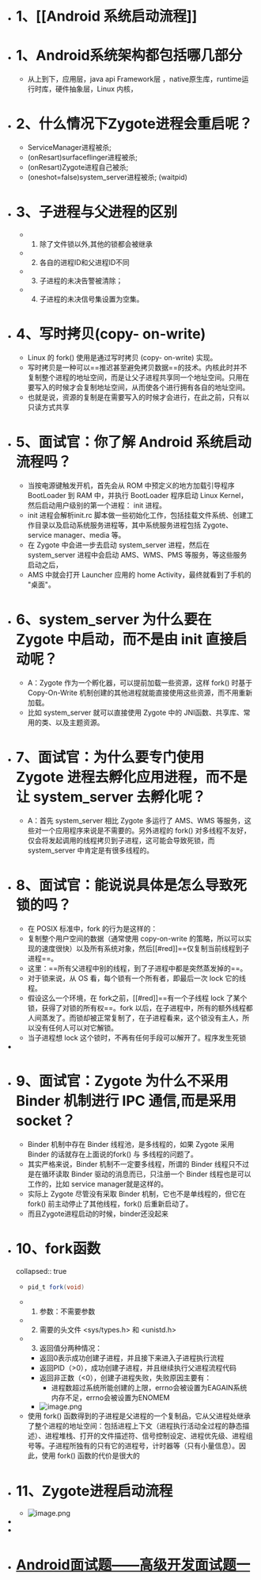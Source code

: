 - # 1、[[Android 系统启动流程]]
- # 1、Android系统架构都包括哪几部分
	- 从上到下，应用层，java api Framework层 ，native原生库，runtime运行时库，硬件抽象层，Linux 内核，
- # 2、什么情况下Zygote进程会重启呢？
	- ServiceManager进程被杀;
	- (onResart)surfaceflinger进程被杀;
	- (onResart)Zygote进程自己被杀;
	- (oneshot=false)system_server进程被杀; (waitpid)
- # 3、子进程与父进程的区别
	- 1. 除了文件锁以外,其他的锁都会被继承
	- 2. 各自的进程ID和父进程ID不同
	- 3. 子进程的未决告警被清除；
	- 4. 子进程的未决信号集设置为空集。
- # 4、写时拷贝(copy- on-write)
	- Linux 的 fork() 使用是通过写时拷贝 (copy- on-write) 实现。
	- 写时拷贝是一种可以==推迟甚至避免拷贝数据==的技术。内核此时并不复制整个进程的地址空间，而是让父子进程共享同一个地址空间。只用在要写入的时候才会复制地址空间，从而使各个进行拥有各自的地址空间。
	- 也就是说，资源的复制是在需要写入的时候才会进行，在此之前，只有以只读方式共享
- # 5、面试官：你了解 Android 系统启动流程吗？
	- 当按电源键触发开机，首先会从 ROM 中预定义的地方加载引导程序 BootLoader 到 RAM 中，并执行 BootLoader 程序启动 Linux Kernel， 然后启动用户级别的第一个进程： init 进程。
	- init 进程会解析init.rc 脚本做一些初始化工作，包括挂载文件系统、创建工作目录以及启动系统服务进程等，其中系统服务进程包括 Zygote、service manager、media 等。
	- 在 Zygote 中会进一步去启动 system_server 进程，然后在 system_server 进程中会启动 AMS、WMS、PMS 等服务，等这些服务启动之后，
	- AMS 中就会打开 Launcher 应用的 home Activity，最终就看到了手机的 "桌面"。
- # 6、system_server 为什么要在 Zygote 中启动，而不是由 init 直接启动呢？
	- A：Zygote 作为一个孵化器，可以提前加载一些资源，这样 fork() 时基于 Copy-On-Write 机制创建的其他进程就能直接使用这些资源，而不用重新加载。
	- 比如 system_server 就可以直接使用 Zygote 中的 JNI函数、共享库、常用的类、以及主题资源。
- # 7、面试官：为什么要专门使用 Zygote 进程去孵化应用进程，而不是让 system_server 去孵化呢？
	- A：首先 system_server 相比 Zygote 多运行了 AMS、WMS 等服务，这些对一个应用程序来说是不需要的。另外进程的 fork() 对多线程不友好，仅会将发起调用的线程拷贝到子进程，这可能会导致死锁，而system_server 中肯定是有很多线程的。
- # 8、面试官：能说说具体是怎么导致死锁的吗？
	- 在 POSIX 标准中，fork 的行为是这样的：
	- 复制整个用户空间的数据（通常使用 copy-on-write 的策略，所以可以实现的速度很快）以及所有系统对象，然后[[#red]]==仅复制当前线程到子进程==。
	- 这里：==所有父进程中别的线程，到了子进程中都是突然蒸发掉的==。
	- 对于锁来说，从 OS 看，每个锁有一个所有者，即最后一次 lock 它的线程。
	- 假设这么一个环境，在 fork之前，[[#red]]==有一个子线程 lock 了某个锁，获得了对锁的所有权==。fork 以后，在子进程中，所有的额外线程都人间蒸发了。而锁却被正常复制了，在子进程看来，这个锁没有主人，所以没有任何人可以对它解锁。
	- 当子进程想 lock 这个锁时，不再有任何手段可以解开了。程序发生死锁
-
- # 9、面试官：Zygote 为什么不采用 Binder 机制进行 IPC 通信,而是采用socket？
	- Binder 机制中存在 Binder 线程池，是多线程的，如果 Zygote 采用 Binder 的话就存在上面说的fork() 与 多线程的问题了。
	- 其实严格来说，Binder 机制不一定要多线程，所谓的 Binder 线程只不过是在循环读取 Binder 驱动的消息而已，只注册一个 Binder 线程也是可以工作的，比如 service manager就是这样的。
	- 实际上 Zygote 尽管没有采取 Binder 机制，它也不是单线程的，但它在 fork() 前主动停止了其他线程，fork() 后重新启动了。
	- 而且Zygote进程启动的时候，binder还没起来
- # 10、fork函数
  collapsed:: true
	- ```java
	  pid_t fork(void)
	  ```
	- 1. 参数：不需要参数
	- 2. 需要的头文件 <sys/types.h> 和 <unistd.h>
	- 3. 返回值分两种情况：
		- 返回0表示成功创建子进程，并且接下来进入子进程执行流程
		- 返回PID（>0），成功创建子进程，并且继续执行父进程流程代码
		- 返回非正数（<0），创建子进程失败，失败原因主要有：
			- 进程数超过系统所能创建的上限，errno会被设置为EAGAIN系统内存不足，errno会被设置为ENOMEM
		- ![image.png](../assets/image_1688734776138_0.png)
	- 使用 fork() 函数得到的子进程是父进程的一个复制品，它从父进程处继承了整个进程的地址空间：包括进程上下文（进程执行活动全过程的静态描述）、进程堆栈、打开的文件描述符、信号控制设定、进程优先级、进程组号等。子进程所独有的只有它的进程号，计时器等（只有小量信息）。因此，使用 fork() 函数的代价是很大的
- # 11、Zygote进程启动流程
	- ![image.png](../assets/image_1688875292680_0.png)
-
-
- # [Android面试题——高级开发面试题一](https://blog.csdn.net/Calvin_zhou/article/details/128123302)